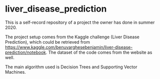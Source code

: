 # liver_disease_prediction

This is a self-record repository of a project the owner has done in summer 2020.

The project setup comes from the Kaggle challenge (Liver Disease Prediction), which could be retrieved from https://www.kaggle.com/benuvarghesebenjamin/liver-disease-prediction/notebook. The dataset of the code comes from the website as well.

The main algorithm used is Decision Trees and Supporting Vector Machines.
